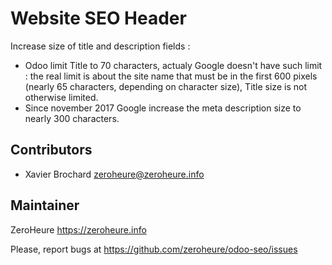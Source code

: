 # Website SEO Header

Increase size of title and description fields :

- Odoo limit Title to 70 characters, actualy Google doesn't have such limit : the real limit is about the site name that must be in the first 600 pixels (nearly 65 characters, depending on character size), Title size is not otherwise limited.
- Since november 2017 Google increase the meta description size to nearly 300 characters.
 


## Contributors

- Xavier Brochard zeroheure@zeroheure.info

## Maintainer

ZeroHeure
https://zeroheure.info

Please, report bugs at https://github.com/zeroheure/odoo-seo/issues


